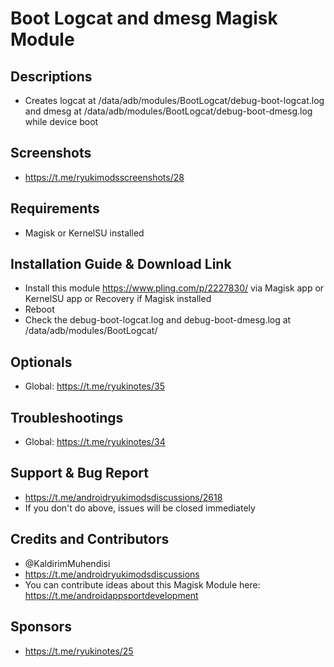 # Boot Logcat and dmesg Magisk Module

## Descriptions
- Creates logcat at /data/adb/modules/BootLogcat/debug-boot-logcat.log and dmesg at /data/adb/modules/BootLogcat/debug-boot-dmesg.log while device boot

## Screenshots
- https://t.me/ryukimodsscreenshots/28

## Requirements
- Magisk or KernelSU installed

## Installation Guide & Download Link
- Install this module https://www.pling.com/p/2227830/ via Magisk app or KernelSU app or Recovery if Magisk installed
- Reboot
- Check the debug-boot-logcat.log and debug-boot-dmesg.log at /data/adb/modules/BootLogcat/

## Optionals
- Global: https://t.me/ryukinotes/35

## Troubleshootings
- Global: https://t.me/ryukinotes/34

## Support & Bug Report
- https://t.me/androidryukimodsdiscussions/2618
- If you don't do above, issues will be closed immediately

## Credits and Contributors
- @KaldirimMuhendisi
- https://t.me/androidryukimodsdiscussions
- You can contribute ideas about this Magisk Module here: https://t.me/androidappsportdevelopment

## Sponsors
- https://t.me/ryukinotes/25


